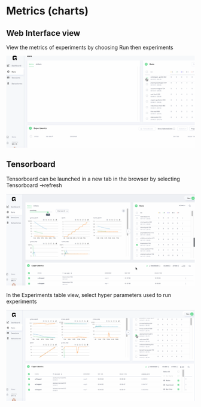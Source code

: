 # Metrics (charts)

## Web Interface view

View the metrics of experiments by choosing Run then experiments

![](/images/runs/experiment-metrics.gif)

## Tensorboard

Tensorboard can be launched in a new tab in the browser by selecting Tensorboard -&gt;refresh

![](/images/runs/tensorboard.gif)

In the Experiments table view, select hyper parameters used to run experiments

![](/images/runs/hyperparameter-explorer.gif)
